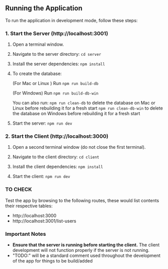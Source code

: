## Running the Application

To run the application in development mode, follow these steps:

### 1. Start the Server (http://localhost:3001)

1. Open a terminal window.

2. Navigate to the server directory:
   `cd server`
3. Install the server dependencies:
   `npm install`

4. To create the database:

   (For Mac or Linux ) Run
   `npm run build-db`

   (For Windows) Run
   `npm run build-db-win`

   You can also run:
   `npm run clean-db` to delete the database on Mac or Linux before rebuilding it for a fresh start
   `npm run clean-db-win` to delete the database on Windows before rebuilding it for a fresh start

5. Start the server:
   `npm run dev`

### 2. Start the Client (http://localhost:3000)

1. Open a second terminal window (do not close the first terminal).

2. Navigate to the client directory:
   `cd client`

3. Install the client dependencies:
   `npm install`

4. Start the client:
   `npm run dev`

### TO CHECK

Test the app by browsing to the following routes, these would list contents their respective tables:

- http://localhost:3000
- http://localhost:3001/list-users

### Important Notes

- **Ensure that the server is running before starting the client.** The client development will not function properly if the server is not running.
- "TODO:" will be a standard comment used throughout the development of the app for things to be build/added
